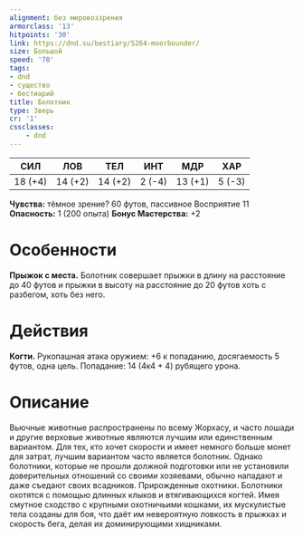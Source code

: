 ```yaml
---
alignment: без мировоззрения
armorclass: '13'
hitpoints: '30'
link: https://dnd.su/bestiary/5264-moorbounder/
size: Большой
speed: '70'
tags:
- dnd
- существо
- бестиарий
title: Болотник
type: Зверь
cr: '1'
cssclasses:
    - dnd
---
```



| СИЛ | ЛОВ | ТЕЛ | ИНТ | МДР | ХАР |
|---|---|---|---|---|---|
| 18 (+4) | 14 (+2) | 14 (+2) | 2 (-4) | 13 (+1) | 5 (-3) |
**Чувства:** тёмное зрение? 60 футов, пассивное Восприятие 11
**Опасность:** 1 (200 опыта)
**Бонус Мастерства:** +2


# Особенности
**Прыжок с места.** Болотник совершает прыжки в длину на расстояние до 40 футов и прыжки в высоту на расстояние до 20 футов хоть с разбегом, хоть без него.


# Действия
**Когти.** Рукопашная атака оружием: +6 к попаданию, досягаемость 5 футов, одна цель. Попадание: 14 (4к4 + 4) рубящего урона.


# Описание
Вьючные животные распространены по всему Жорхасу, и часто лошади и другие верховые животные являются лучшим или единственным вариантом. Для тех, кто хочет скорости и имеет немного больше монет для затрат, лучшим вариантом часто является болотник. Однако болотники, которые не прошли должной подготовки или не установили доверительных отношений со своими хозяевами, обычно нападают и даже съедают своих всадников. Прирожденные охотники. Болотники охотятся с помощью длинных клыков и втягивающихся когтей. Имея смутное сходство с крупными охотничьими кошками, их мускулистые тела созданы для боя, что даёт им невероятную ловкость в прыжках и скорость бега, делая их доминирующими хищниками.